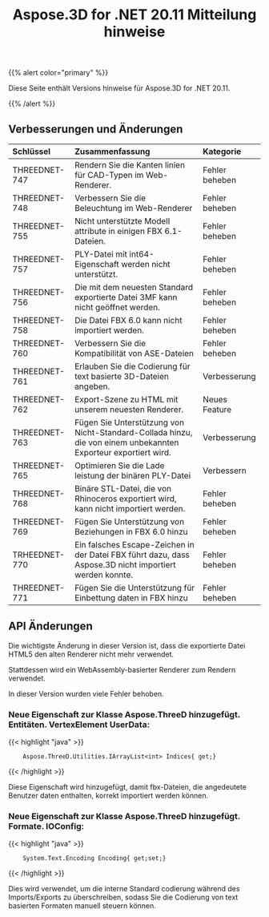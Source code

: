 ﻿---
title: Aspose.3D for .NET 20.11 Mitteilung hinweise
type: docs
weight: 6
url: /de/net/aspose-3d-for-net-20-11-release-notes/
---
{{% alert color="primary" %}}

Diese Seite enthält Versions hinweise für Aspose.3D for .NET 20.11.

{{% /alert %}}
## **Verbesserungen und Änderungen**

|**Schlüssel**|**Zusammenfassung**|**Kategorie**|
|:- |:- |:- |
|THREEDNET-747 |Rendern Sie die Kanten linien für CAD-Typen im Web-Renderer.|Fehler beheben|
|THREEDNET-748 |Verbessern Sie die Beleuchtung im Web-Renderer|Fehler beheben|
|THREEDNET-755 |Nicht unterstützte Modell attribute in einigen FBX 6.1-Dateien.|Fehler beheben|
|THREEDNET-757 |PLY-Datei mit int64-Eigenschaft werden nicht unterstützt.|Fehler beheben|
|THREEDNET-756 |Die mit dem neuesten Standard exportierte Datei 3MF kann nicht geöffnet werden.|Fehler beheben|
|THREEDNET-758 |Die Datei FBX 6.0 kann nicht importiert werden.|Fehler beheben|
|THREEDNET-760 |Verbessern Sie die Kompatibilität von ASE-Dateien|Fehler beheben|
|THREEDNET-761 |Erlauben Sie die Codierung für text basierte 3D-Dateien angeben.|Verbesserung|
|THREEDNET-762 |Export-Szene zu HTML mit unserem neuesten Renderer.|Neues Feature|
|THREEDNET-763 |Fügen Sie Unterstützung von Nicht-Standard-Collada hinzu, die von einem unbekannten Exporteur exportiert wird.|Verbesserung|
|THREEDNET-765 |Optimieren Sie die Lade leistung der binären PLY-Datei|Verbessern|
|THREEDNET-768 |Binäre STL-Datei, die von Rhinoceros exportiert wird, kann nicht importiert werden.|Fehler beheben|
|THREEDNET-769 |Fügen Sie Unterstützung von Beziehungen in FBX 6.0 hinzu|Fehler beheben|
|TRHEEDNET-770 |Ein falsches Escape-Zeichen in der Datei FBX führt dazu, dass Aspose.3D nicht importiert werden konnte.|Fehler beheben|
|THREEDNET-771 |Fügen Sie die Unterstützung für Einbettung daten in FBX hinzu|Fehler beheben|


## API Änderungen ##


Die wichtigste Änderung in dieser Version ist, dass die exportierte Datei HTML5 den alten Renderer nicht mehr verwendet.

Stattdessen wird ein WebAssembly-basierter Renderer zum Rendern verwendet.

In dieser Version wurden viele Fehler behoben.

### Neue Eigenschaft zur Klasse Aspose.ThreeD hinzugefügt. Entitäten. VertexElement UserData:

{{< highlight "java" >}}

        Aspose.ThreeD.Utilities.IArrayList<int> Indices{ get;}

{{< /highlight >}}

Diese Eigenschaft wird hinzugefügt, damit fbx-Dateien, die angedeutete Benutzer daten enthalten, korrekt importiert werden können.


### Neue Eigenschaft zur Klasse Aspose.ThreeD hinzugefügt. Formate. IOConfig:

{{< highlight "java" >}}

        System.Text.Encoding Encoding{ get;set;}

{{< /highlight >}}

Dies wird verwendet, um die interne Standard codierung während des Imports/Exports zu überschreiben, sodass Sie die Codierung von text basierten Formaten manuell steuern können.